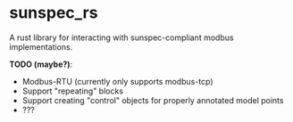 # sunspec_rs

A rust library for interacting with sunspec-compliant modbus implementations.

**TODO (maybe?)**:
  - Modbus-RTU (currently only supports modbus-tcp)
  - Support "repeating" blocks
  - Support creating "control" objects for properly annotated model points
  - ???
